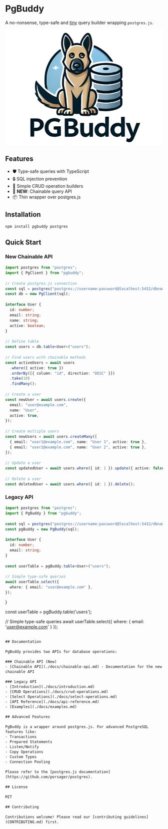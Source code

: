 # PgBuddy

A no-nonsense, type-safe and [tiny](https://bundlephobia.com/package/pgbuddy) query builder wrapping `postgres.js`.

![PGBuddy banner](assets/pg-buddy-banner.png)

## Features

- 🛡️ Type-safe queries with TypeScript
- 🔒 SQL injection prevention
- 🎯 Simple CRUD operation builders
- 🚀 **NEW**: Chainable query API
- 📦 Thin wrapper over postgres.js

## Installation

```bash
npm install pgbuddy postgres
```

## Quick Start

### New Chainable API

```typescript
import postgres from "postgres";
import { PgClient } from "pgbuddy";

// Create postgres.js connection
const sql = postgres("postgres://username:password@localhost:5432/dbname");
const db = new PgClient(sql);

interface User {
  id: number;
  email: string;
  name: string;
  active: boolean;
}

// Define table
const users = db.table<User>("users");

// Find users with chainable methods
const activeUsers = await users
  .where({ active: true })
  .orderBy([{ column: "id", direction: "DESC" }])
  .take(10)
  .findMany();

// Create a user
const newUser = await users.create({
  email: "user@example.com",
  name: "User",
  active: true,
});

// Create multiple users
const newUsers = await users.createMany([
  { email: "user1@example.com", name: "User 1", active: true },
  { email: "user2@example.com", name: "User 2", active: true },
]);

// Update a user
const updatedUser = await users.where({ id: 1 }).update({ active: false });

// Delete a user
const deletedUser = await users.where({ id: 1 }).delete();
```

### Legacy API

```typescript
import postgres from "postgres";
import { PgBuddy } from "pgbuddy";

const sql = postgres("postgres://username:password@localhost:5432/dbname");
const pgBuddy = new PgBuddy(sql);

interface User {
  id: number;
  email: string;
}

const userTable = pgBuddy.table<User>("users");

// Simple type-safe queries
await userTable.select({
  where: { email: "user@example.com" },
});
```

}

const userTable = pgBuddy.table<User>('users');

// Simple type-safe queries
await userTable.select({
where: { email: 'user@example.com' }
});

```

## Documentation

PgBuddy provides two APIs for database operations:

### Chainable API (New)
- [Chainable API](./docs/chainable-api.md) - Documentation for the new chainable API

### Legacy API
- [Introduction](./docs/introduction.md)
- [CRUD Operations](./docs/crud-operations.md)
- [Select Operations](./docs/select-operations.md)
- [API Reference](./docs/api-reference.md)
- [Examples](./docs/examples.md)

## Advanced Features

PgBuddy is a wrapper around postgres.js. For advanced PostgreSQL features like:
- Transactions
- Prepared Statements
- Listen/Notify
- Copy Operations
- Custom Types
- Connection Pooling

Please refer to the [postgres.js documentation](https://github.com/porsager/postgres).

## License

MIT

## Contributing

Contributions welcome! Please read our [contributing guidelines](CONTRIBUTING.md) first.
```
